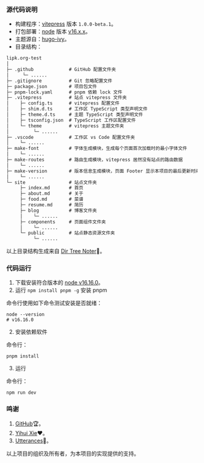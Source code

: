 ### 源代码说明

- 构建程序：[vitepress](http://vitepress.dev) 版本 `1.0.0-beta.1`。
- 打包部署：[node](https://nodejs.org/zh-cn/download/releases/) 版本 [v16.x.x](https://nodejs.org/download/release/v16.16.0/)。
- 主题源自：[hugo-ivy](https://github.com/yihui/hugo-ivy)。
- 目录结构：

```markdown
lipk.org-test
│
├─ .github             # GitHub 配置文件夹
│     └─ ......
├─ .gitignore          # Git 忽略配置文件
├─ package.json        # 项目包文件
├─ pnpm-lock.yaml      # pnpm 依赖 lock 文件
├─ .vitepress          # 站点 vitepress 文件夹
│    ├─ config.ts      # vitepress 配置文件
│    ├─ shim.d.ts      # 工作区 TypeScript 类型声明文件
│    ├─ theme.d.ts     # 主题 TypeScript 类型声明文件
│    ├─ tsconfig.json  # TypeScript 工作区配置文件
│    └─ theme          # vitepress 主题文件夹
│         └─ ......
├─ .vscode             # 工作区 vs Code 配置文件夹
│    └─ ......
├─ make-font           # 字体生成模块，生成每个页面首次加载时的最小字体文件
│    └─ ......
├─ make-routes         # 路由生成模块，vitepress 居然没有站点的路由数据
│    └─ ......
├─ make-version        # 版本信息生成模块，页面 Footer 显示本项目的最后更新时间
│    └─ ......
└─ site                # 站点文件夹
     ├─ index.md       # 首页
     ├─ about.md       # 关于
     ├─ food.md        # 菜谱
     ├─ resume.md      # 简历
     ├─ blog           # 博客文件夹
     │    └─ ......
     ├─ components     # 页面组件文件夹
     │    └─ ......
     └─ public         # 站点静态资源文件夹
          └─ ......
```

以上目录结构生成来自 [Dir Tree Noter](http://dir.yardtea.cc/)📁。

### 代码运行

1. 下载安装符合版本的 [node v16.16.0](https://nodejs.org/download/release/v16.16.0/)。
2. 运行 `npm install pnpm -g` 安装 pnpm

命令行使用如下命令测试安装是否就绪：

```shell
node --version
# v16.16.0
```

2. 安装依赖软件

命令行：

```shell
pnpm install
```

3. 运行

命令行：

```shell
npm run dev
```

### 鸣谢

1. [GitHub](http://github.com)🏆。
2. [Yihui Xie](http://github.com/yihui)❤。
3. [Utterances](http://github.com/utterance/utterances)🔮。

以上项目的组织及所有者，为本项目的实现提供的支持。
